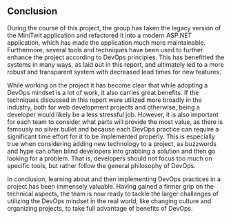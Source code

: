 ## Conclusion

During the course of this project, the group has taken the legacy version of the MiniTwit application and refactored it into a modern ASP.NET application, which has made the application much more maintainable. Furthermore, several tools and techniques have been used to further enhance the project according to DevOps principles. This has benefitted the systems in many ways, as laid out in this report, and ultimately led to a more robust and transparent system with decreased lead times for new features.

While working on the project it has become clear that while adopting a DevOps mindset is a lot of work, it also carries great benefits.
If the techniques discussed in this report were utilized more broadly in the industry, both for web development projects and otherwise, being a developer would likely be a less stressful job.
However, it is also important for each team to consider what parts will provide the most value, as there is famously no silver bullet and because each DevOps practice can require a significant time effort for it to be implemented properly.
This is especially true when considering adding new technology to a project, as buzzwords and hype can often blind developers into grabbing a solution and then go looking for a problem.
That is, developers should not focus too much on specific tools, but rather follow the general philosophy of DevOps.

In conclusion, learning about and then implementing DevOps practices in a project has been immensely valuable. Having gained a firmer grip on the technical aspects, the team is now ready to tackle the larger challenges of utilizing the DevOps mindset in the real world, like changing culture and organizing projects, to take full advantage of benefits of DevOps.
